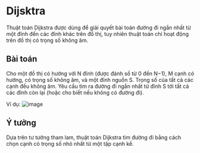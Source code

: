 # Dijsktra
Thuật toán Dijkstra được dùng để giải quyết bài toán đường đi ngắn nhất từ một đỉnh đến các đỉnh khác trên đồ thị, tuy nhiên thuật toán chỉ hoạt động trên đồ thị có trọng số không âm.

## Bài toán 
Cho một đồ thị có hướng với N đỉnh (được đánh số từ 0 đến N−1), M cạnh có hướng, có trọng số không âm, và một đỉnh nguồn S. Trọng số của tất cả các cạnh đều không âm. 
Yêu cầu tìm ra đường đi ngắn nhất từ đỉnh S tới tất cả các đỉnh còn lại (hoặc cho biết nếu không có đường đi).

Ví dụ:
![image](https://github.com/HieuHuyNguyenzz/CompetitiveProgramming/assets/135397654/3ea7291b-04af-4ffb-ba0c-526adc2eaace)

## Ý tưởng
Dựa trên tư tưởng tham lam, thuật toán Dijkstra tìm đường đi bằng cách chọn cạnh có trọng số nhỏ nhất từ một tập cạnh kề.
